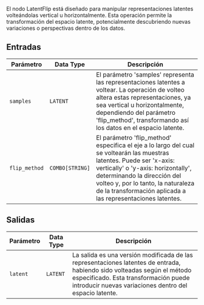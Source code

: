 
El nodo LatentFlip está diseñado para manipular representaciones latentes volteándolas vertical u horizontalmente. Esta operación permite la transformación del espacio latente, potencialmente descubriendo nuevas variaciones o perspectivas dentro de los datos.

## Entradas

| Parámetro     | Data Type | Descripción |
|---------------|--------------|-------------|
| `samples`     | `LATENT`     | El parámetro 'samples' representa las representaciones latentes a voltear. La operación de volteo altera estas representaciones, ya sea vertical u horizontalmente, dependiendo del parámetro 'flip_method', transformando así los datos en el espacio latente. |
| `flip_method` | `COMBO[STRING]` | El parámetro 'flip_method' especifica el eje a lo largo del cual se voltearán las muestras latentes. Puede ser 'x-axis: vertically' o 'y-axis: horizontally', determinando la dirección del volteo y, por lo tanto, la naturaleza de la transformación aplicada a las representaciones latentes. |

## Salidas

| Parámetro | Data Type | Descripción |
|-----------|-------------|-------------|
| `latent`  | `LATENT`    | La salida es una versión modificada de las representaciones latentes de entrada, habiendo sido volteadas según el método especificado. Esta transformación puede introducir nuevas variaciones dentro del espacio latente. |

